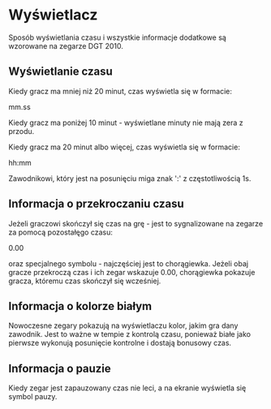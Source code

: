 # Wyświetlacz

Sposób wyświetlania czasu i wszystkie informacje dodatkowe są wzorowane na zegarze DGT 2010.

## Wyświetlanie czasu

Kiedy gracz ma mniej niż 20 minut, czas wyświetla się w formacie:

mm.ss

Kiedy gracz ma poniżej 10 minut - wyświetlane minuty nie mają zera z przodu.

Kiedy gracz ma 20 minut albo więcej, czas wyświetla się w formacie:

hh:mm

Zawodnikowi, który jest na posunięciu miga znak ':' z częstotliwością 1s.

## Informacja o przekroczaniu czasu

Jeżeli graczowi skończył się czas na grę - jest to sygnalizowane na zegarze za pomocą pozostałęgo czasu:

0.00

oraz specjalnego symbolu - najczęściej jest to chorągiewka. Jeżeli obaj gracze przekroczą czas i ich zegar wskazuje 0.00, chorągiewka pokazuje gracza, któremu czas skończył się wcześniej.

## Informacja o kolorze białym

Nowoczesne zegary pokazują na wyświetlaczu kolor, jakim gra dany zawodnik. Jest to ważne w tempie z kontrolą czasu, ponieważ białe jako pierwsze wykonują posunięcie kontrolne i dostają bonusowy czas.

## Informacja o pauzie

Kiedy zegar jest zapauzowany czas nie leci, a na ekranie wyświetla się symbol pauzy.
